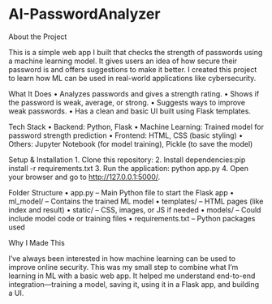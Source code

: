 # AI-PasswordAnalyzer
About the Project

This is a simple web app I built that checks the strength of passwords using a machine learning model. It gives users an idea of how secure their password is and offers suggestions to make it better. I created this project to learn how ML can be used in real-world applications like cybersecurity.

What It Does
	•	Analyzes passwords and gives a strength rating.
	•	Shows if the password is weak, average, or strong.
	•	Suggests ways to improve weak passwords.
	•	Has a clean and basic UI built using Flask templates.

Tech Stack
	•	Backend: Python, Flask
	•	Machine Learning: Trained model for password strength prediction
	•	Frontend: HTML, CSS (basic styling)
	•	Others: Jupyter Notebook (for model training), Pickle (to save the model)

Setup & Installation
	1.	Clone this repository:
 	2.	Install dependencies:pip install -r requirements.txt
  3.	Run the application: python app.py
  4.	Open your browser and go to http://127.0.0.1:5000/.

  Folder Structure
	•	app.py – Main Python file to start the Flask app
	•	ml_model/ – Contains the trained ML model
	•	templates/ – HTML pages (like index and result)
	•	static/ – CSS, images, or JS if needed
	•	models/ – Could include model code or training files
	•	requirements.txt – Python packages used

Why I Made This

I’ve always been interested in how machine learning can be used to improve online security. This was my small step to combine what I’m learning in ML with a basic web app. It helped me understand end-to-end integration—training a model, saving it, using it in a Flask app, and building a UI.
